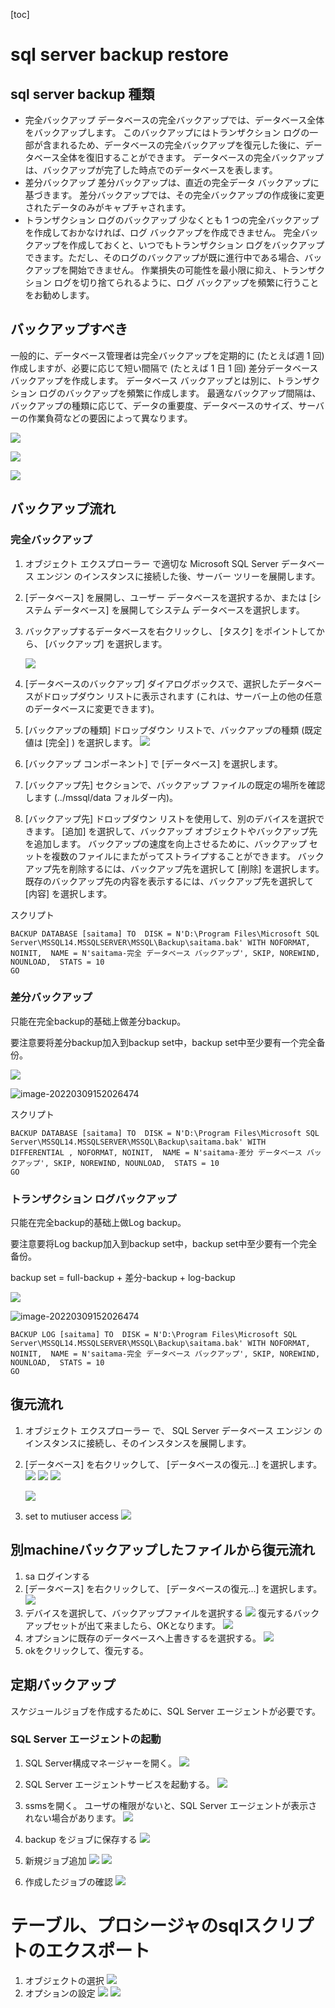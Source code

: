 [toc]

# sql server backup restore

## sql server backup 種類

* 完全バックアップ
  データベースの完全バックアップでは、データベース全体をバックアップします。 このバックアップにはトランザクション ログの一部が含まれるため、データベースの完全バックアップを復元した後に、データベース全体を復旧することができます。 データベースの完全バックアップは、バックアップが完了した時点でのデータベースを表します。
* 差分バックアップ
  差分バックアップは、直近の完全データ バックアップに基づきます。 差分バックアップでは、その完全バックアップの作成後に変更されたデータのみがキャプチャされます。
* トランザクション ログのバックアップ
  少なくとも 1 つの完全バックアップを作成しておかなければ、ログ バックアップを作成できません。 完全バックアップを作成しておくと、いつでもトランザクション ログをバックアップできます。ただし、そのログのバックアップが既に進行中である場合、バックアップを開始できません。
  作業損失の可能性を最小限に抑え、トランザクション ログを切り捨てられるように、ログ バックアップを頻繁に行うことをお勧めします。

## バックアップすべき

一般的に、データベース管理者は完全バックアップを定期的に (たとえば週 1 回) 作成しますが、必要に応じて短い間隔で (たとえば 1 日 1 回) 差分データベース バックアップを作成します。 データベース バックアップとは別に、トランザクション ログのバックアップを頻繁に作成します。 最適なバックアップ間隔は、バックアップの種類に応じて、データの重要度、データベースのサイズ、サーバーの作業負荷などの要因によって異なります。 

![](img/2021-07-06-16-50-43.png)

![](img/2021-07-06-16-52-14.png)

![](img/2021-07-06-16-52-28.png)

## バックアップ流れ

### 完全バックアップ

1. オブジェクト エクスプローラー で適切な Microsoft SQL Server データベース エンジン のインスタンスに接続した後、サーバー ツリーを展開します。

2. [データベース] を展開し、ユーザー データベースを選択するか、または [システム データベース] を展開してシステム データベースを選択します。

3. バックアップするデータベースを右クリックし、 [タスク] をポイントしてから、 [バックアップ] を選択します。

    ![](img/2021-07-06-16-57-59.png)

4. [データベースのバックアップ] ダイアログボックスで、選択したデータベースがドロップダウン リストに表示されます (これは、サーバー上の他の任意のデータベースに変更できます)。

5. [バックアップの種類] ドロップダウン リストで、バックアップの種類 (既定値は [完全] ) を選択します。
   ![](img/2021-07-06-17-03-59.png)

6. [バックアップ コンポーネント] で [データベース] を選択します。

7. [バックアップ先] セクションで、バックアップ ファイルの既定の場所を確認します (../mssql/data フォルダー内)。

8. [バックアップ先] ドロップダウン リストを使用して、別のデバイスを選択できます。 [追加] を選択して、バックアップ オブジェクトやバックアップ先を追加します。 バックアップの速度を向上させるために、バックアップ セットを複数のファイルにまたがってストライプすることができます。
バックアップ先を削除するには、バックアップ先を選択して [削除] を選択します。 既存のバックアップ先の内容を表示するには、バックアップ先を選択して [内容] を選択します。

スクリプト
```
BACKUP DATABASE [saitama] TO  DISK = N'D:\Program Files\Microsoft SQL Server\MSSQL14.MSSQLSERVER\MSSQL\Backup\saitama.bak' WITH NOFORMAT, NOINIT,  NAME = N'saitama-完全 データベース バックアップ', SKIP, NOREWIND, NOUNLOAD,  STATS = 10
GO
```

### 差分バックアップ

只能在完全backup的基础上做差分backup。

要注意要将差分backup加入到backup set中，backup set中至少要有一个完全备份。

![](img/2021-07-06-17-19-52.png)

![image-20220309152026474](D:\github\knowhow\db\mssql\backup-restore.assets\image-20220309152026474.png)

スクリプト

```
BACKUP DATABASE [saitama] TO  DISK = N'D:\Program Files\Microsoft SQL Server\MSSQL14.MSSQLSERVER\MSSQL\Backup\saitama.bak' WITH  DIFFERENTIAL , NOFORMAT, NOINIT,  NAME = N'saitama-差分 データベース バックアップ', SKIP, NOREWIND, NOUNLOAD,  STATS = 10
GO
```

### トランザクション ログバックアップ

只能在完全backup的基础上做Log backup。

要注意要将Log backup加入到backup set中，backup set中至少要有一个完全备份。

backup set = full-backup + 差分-backup + log-backup

![](img/2021-07-06-17-25-33.png)

![image-20220309152026474](D:\github\knowhow\db\mssql\backup-restore.assets\image-20220309152026474.png)

```
BACKUP LOG [saitama] TO  DISK = N'D:\Program Files\Microsoft SQL Server\MSSQL14.MSSQLSERVER\MSSQL\Backup\saitama.bak' WITH NOFORMAT, NOINIT,  NAME = N'saitama-完全 データベース バックアップ', SKIP, NOREWIND, NOUNLOAD,  STATS = 10
GO
```

## 復元流れ

1. オブジェクト エクスプローラー で、 SQL Server データベース エンジン のインスタンスに接続し、そのインスタンスを展開します。

2. [データベース] を右クリックして、 [データベースの復元...] を選択します。
    ![](img/2021-07-06-17-30-38.png)
    ![](img/2021-07-06-17-44-39.png)
    ![](img/2021-07-06-17-44-22.png)

    ![](img/2021-07-06-17-56-28.png)

3. set to mutiuser access
   ![](img/2021-07-06-17-53-19.png)


## 別machineバックアップしたファイルから復元流れ

1. sa ログインする
2. [データベース] を右クリックして、 [データベースの復元...] を選択します。
   ![](img/2021-07-06-17-30-38.png)
3. デバイスを選択して、バックアップファイルを選択する
   ![](img\2021-08-24-17-23-11.png)
   復元するバックアップセットが出て来ましたら、OKとなります。
   ![](img\2021-08-24-17-24-24.png)
4. オプションに既存のデータベースへ上書きするを選択する。
   ![](img\2021-08-24-17-26-08.png)
5. okをクリックして、復元する。   

## 定期バックアップ

スケジュールジョブを作成するために、SQL Server エージェントが必要です。

### SQL Server エージェントの起動

1. SQL Server構成マネージャーを開く。
   ![](img/2021-07-06-18-07-00.png)

2. SQL Server エージェントサービスを起動する。
   ![](img/2021-07-06-18-07-38.png)

3. ssmsを開く。
   ユーザの権限がないと、SQL Server エージェントが表示されない場合があります。
   ![](img/2021-07-06-18-14-59.png)

4. backup をジョブに保存する
   ![](img/2021-07-06-18-17-20.png)

5. 新規ジョブ追加
   ![](img/2021-07-06-18-19-09.png)
   ![](img/2021-07-06-18-20-54.png)

6. 作成したジョブの確認
   ![](img/2021-07-06-18-23-41.png)

# テーブル、プロシージャのsqlスクリプトのエクスポート
1. オブジェクトの選択
    ![](img/2021-07-06-18-32-36.png)
2. オプションの設定
    ![](img/2021-07-06-18-32-08.png)
    ![](img/2021-07-06-18-31-46.png)